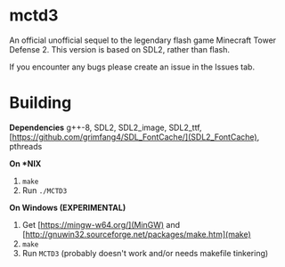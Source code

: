 # mctd3
An official unofficial sequel to the legendary flash game Minecraft Tower Defense 2. This version is based on SDL2, rather than flash.

If you encounter any bugs please create an issue in the Issues tab.


# Building

**Dependencies**
g++-8, SDL2, SDL2_image, SDL2_ttf, [https://github.com/grimfang4/SDL_FontCache/](SDL2_FontCache), pthreads

**On \*NIX**
1. `make`
2. Run `./MCTD3`

**On Windows (EXPERIMENTAL)**
1. Get [https://mingw-w64.org/](MinGW) and [http://gnuwin32.sourceforge.net/packages/make.htm](make)
2. `make`
3. Run `MCTD3`
(probably doesn't work and/or needs makefile tinkering)
